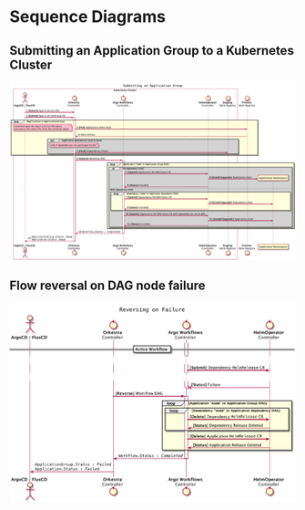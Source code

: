 # Sequence Diagrams

## Submitting an Application Group to a Kubernetes Cluster

<p align="center"><img src="../assets/submit-sequence.png" width="750x" /></p>

## Flow reversal on DAG node failure

<p align="center"><img src="../assets/failure-sequence.png" width="750x" /></p>